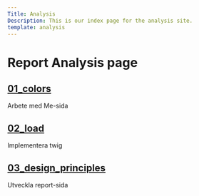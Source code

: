 ```yaml
---
Title: Analysis
Description: This is our index page for the analysis site.
template: analysis
---
```


Report Analysis page
==========================

<div class="kmom-box">
        <a href="analysis/01_colors"><h2>01_colors</h2></a>
        <p>Arbete med Me-sida</p>
        <a><i class="fas fa-arrow-circle-right"></i></a>
</div>
<div class="kmom-box">
    <a href="analysis/02_load"><h2>02_load</h2></a>
    <p>Implementera twig</p>
    <a><i class="fas fa-arrow-circle-right"></i></a>
</div>
<div class="kmom-box">
    <a href="analysis/03_design_principles"><h2>03_design_principles</h2></a>
    <p>Utveckla report-sida</p>
    <a><i class="fas fa-arrow-circle-right"></i></a>
</div>
